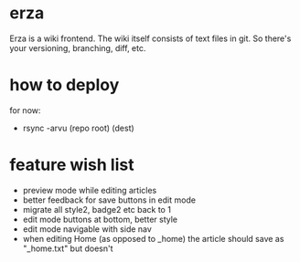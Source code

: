 # erza
Erza is a wiki frontend. The wiki itself consists of text files in git. So there's your versioning, branching, diff, etc.


# how to deploy
for now:
* rsync -arvu (repo root) (dest)



# feature wish list

* preview mode while editing articles
* better feedback for save buttons in edit mode
* migrate all style2, badge2 etc back to 1
* edit mode buttons at bottom, better style
* edit mode navigable with side nav
* when editing Home (as opposed to _home) the article should save as "_home.txt" but doesn't